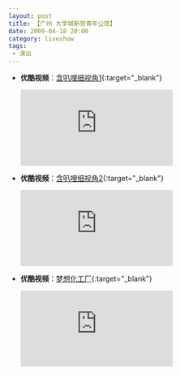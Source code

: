 ```yaml
---
layout: post
title: 【广州 大学城新觉青年公馆】
date: 2009-04-18 20:00
category: liveshow
tags:
 - 演出
---
```


* **优酷视频**：[含叭哩细视角1](https://v.youku.com/v_show/id_XODU4NTUzODA=.html){:target="_blank"}
  
  <div class="iframe-container"><iframe class="responsive-iframe" src='https://player.youku.com/embed/XODU4NTUzODA='  frameborder="no" allow="accelerometer; autoplay; clipboard-write; encrypted-media; gyroscope; picture-in-picture" allowfullscreen="true"></iframe></div>

* **优酷视频**：[含叭哩细视角2](https://v.youku.com/v_show/id_XOTk3NTAwMzY=.html){:target="_blank"}
  
  <div class="iframe-container"><iframe class="responsive-iframe" src='https://player.youku.com/embed/XOTk3NTAwMzY='  frameborder="no" allow="accelerometer; autoplay; clipboard-write; encrypted-media; gyroscope; picture-in-picture" allowfullscreen="true"></iframe></div>

* **优酷视频**：[梦想化工厂](https://v.youku.com/v_show/id_XOTk3NTA3OTI=.html){:target="_blank"}
  
  <div class="iframe-container"><iframe class="responsive-iframe" src='https://player.youku.com/embed/XOTk3NTA3OTI='  frameborder="no" allow="accelerometer; autoplay; clipboard-write; encrypted-media; gyroscope; picture-in-picture" allowfullscreen="true"></iframe></div>